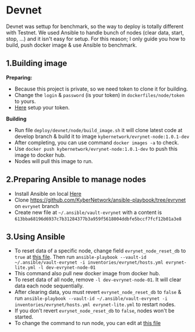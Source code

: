 # Devnet
Devnet was settup for benchmark, so the way to deploy is totally different with Testnet. 
We used Ansible to handle bunch of nodes (clear data, start, stop, ...) and it isn't easy for setup. For this reason; I only guide you how to build, push docker image & use Ansible to benchmark.

## 1.Building image
**Preparing:**
- Because this project is private, so we need token to clone it for building.
- Change the `login` & `password` (is your token) in `dockerfiles/node/token` to yours.  
- [Here](https://github.com/settings/tokens) setup your token.    


**Building**
- Run file `deploy/devnet/node/build_image.sh` it will clone latest code at develop branch & build it to image `kybernetwork/evrynet-node:1.0.1-dev`  
- After completing, you can use command `docker images -a` to check.
- Use `docker push kybernetwork/evrynet-node:1.0.1-dev` to push this image to docker hub.
- Nodes will pull this image to run.

## 2.Preparing Ansible to manage nodes
- Install Ansible on local [Here](https://docs.ansible.com/ansible/latest/installation_guide/intro_installation.html)
- Clone https://github.com/KyberNetwork/ansible-playbook/tree/evrynet on `evrynet` branch
- Create new file at `~/.ansible/vault-evrynet` with a content is `613bba68196d6937c7b31284377b3a959f5618004ddbfe5bccf7fcf12b01a3e8`

## 3.Using Ansible
- To reset data of a specific node, change field `evrynet_node_reset_db` to `true` at [this file](https://github.com/KyberNetwork/ansible-playbook/blob/evrynet/roles/evrynet-node-lite/defaults/main.yml#L16). Then run `ansible-playbook --vault-id ~/.ansible/vault-evrynet -i inventories/evrynet/hosts.yml evrynet-lite.yml -l dev-evrynet-node-01` 
- This command also pull new docker image from docker hub.
- To reset data of all node, remove `-l dev-evrynet-node-01`. It will clear data each node sequentially.
- After clearing data, you must revert `evrynet_node_reset_db` to `false` & run `ansible-playbook --vault-id ~/.ansible/vault-evrynet -i inventories/evrynet/hosts.yml evrynet-lite.yml` to restart nodes.
- If you don't revert `evrynet_node_reset_db` to `false`, nodes won't be started.
- To change the command to run node, you can edit at [this file](https://github.com/KyberNetwork/ansible-playbook/blob/evrynet/roles/evrynet-node-lite/templates/evrynet-node.service.j2)